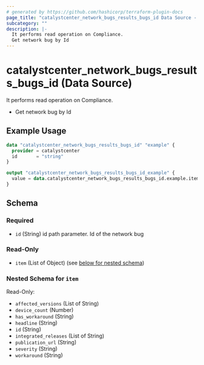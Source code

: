 ```yaml
---
# generated by https://github.com/hashicorp/terraform-plugin-docs
page_title: "catalystcenter_network_bugs_results_bugs_id Data Source - terraform-provider-catalystcenter"
subcategory: ""
description: |-
  It performs read operation on Compliance.
  Get network bug by Id
---
```


# catalystcenter_network_bugs_results_bugs_id (Data Source)

It performs read operation on Compliance.

- Get network bug by Id

## Example Usage

```terraform
data "catalystcenter_network_bugs_results_bugs_id" "example" {
  provider = catalystcenter
  id       = "string"
}

output "catalystcenter_network_bugs_results_bugs_id_example" {
  value = data.catalystcenter_network_bugs_results_bugs_id.example.item
}
```

<!-- schema generated by tfplugindocs -->
## Schema

### Required

- `id` (String) id path parameter. Id of the network bug

### Read-Only

- `item` (List of Object) (see [below for nested schema](#nestedatt--item))

<a id="nestedatt--item"></a>
### Nested Schema for `item`

Read-Only:

- `affected_versions` (List of String)
- `device_count` (Number)
- `has_workaround` (String)
- `headline` (String)
- `id` (String)
- `integrated_releases` (List of String)
- `publication_url` (String)
- `severity` (String)
- `workaround` (String)
